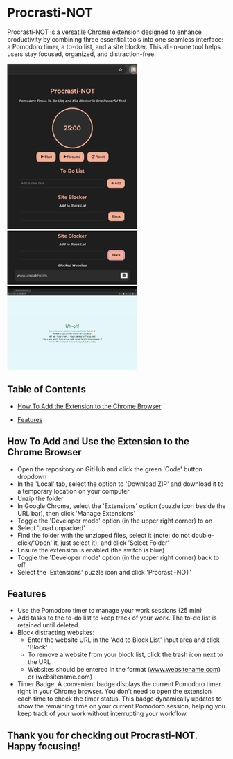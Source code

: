# Procrasti-NOT
 Procrasti-NOT is a versatile Chrome extension designed to enhance productivity by combining three essential tools into one seamless interface: a Pomodoro timer, a to-do list, and a site blocker. This all-in-one tool helps users stay focused, organized, and distraction-free.

<img src="images/popup.png" alt="Description" width="300"/>
<img src="images/blocked websites.png" alt="Description" width="300"/>
<img src="images/preview.png" alt="Description" width="300"/>

 ## Table of Contents
- [How To Add the Extension to the Chrome Browser](#how-to-add)

- [Features](#features)

## How To Add and Use the Extension to the Chrome Browser<a name="how-to-add"></a>
- Open the repository on GitHub and click the green 'Code' button dropdown
- In the 'Local' tab, select the option to 'Download ZIP' and download it to a temporary location on your computer
- Unzip the folder
- In Google Chrome, select the 'Extensions' option (puzzle icon beside the URL bar), then click 'Manage Extensions'
- Toggle the 'Developer mode' option (in the upper right corner) to on
- Select 'Load unpacked'
- Find the folder with the unzipped files, select it (note: do not double-click/'Open' it, just select it), and click 'Select Folder'
- Ensure the extension is enabled (the switch is blue)
- Toggle the 'Developer mode' option (in the upper right corner) back to off
- Select the 'Extensions' puzzle icon and click 'Procrasti-NOT'

## Features<a name="features"></a>
- Use the Pomodoro timer to manage your work sessions (25 min)
- Add tasks to the to-do list to keep track of your work. The to-do list is retained until deleted.
- Block distracting websites:
  - Enter the website URL in the 'Add to Block List' input area and click 'Block'
  - To remove a website from your block list, click the trash icon next to the URL
  - Websites should be entered in the format (www.websitename.com) or (websitename.com)
- Timer Badge: A convenient badge displays the current Pomodoro timer right in your Chrome browser. You don’t need to open the extension each time to check the timer status. This badge dynamically updates to show the remaining time on your current Pomodoro session, helping you keep track of your work without interrupting your workflow. 

## Thank you for checking out Procrasti-NOT. Happy focusing!


